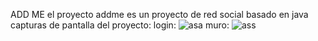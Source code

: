 ADD ME 
el proyecto addme es un proyecto de red social basado en java 
capturas de pantalla del proyecto: 
login:
![asa](https://github.com/wrenchi603/Twitter-version-LMB-/assets/73670232/90876e78-6c01-4896-a163-98b416b24a12)
muro:
![ass](https://github.com/wrenchi603/Twitter-version-LMB-/assets/73670232/8cf80719-fdc4-4135-8cee-11fed0784395)
